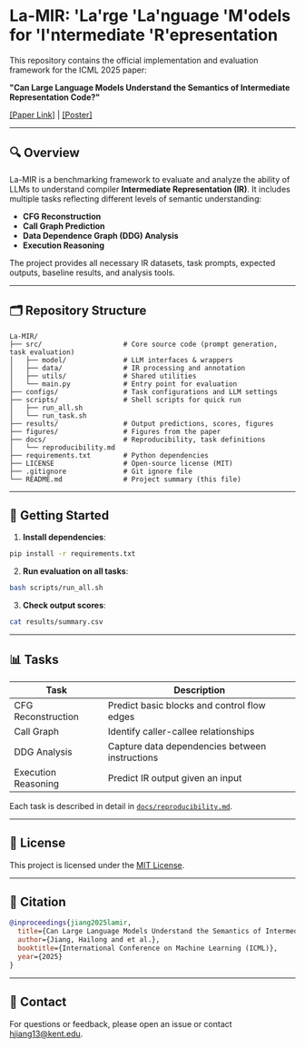 # La-MIR: 'La'rge 'La'nguage 'M'odels for 'I'ntermediate 'R'epresentation

This repository contains the official implementation and evaluation framework for the ICML 2025 paper:

**"Can Large Language Models Understand the Semantics of Intermediate Representation Code?"**

[\[Paper Link\]]([https://arxiv.org/abs/xxx](https://arxiv.org/abs/2502.06854)) | [\[Poster\]](./figures/poster.pdf)

---

## 🔍 Overview

La-MIR is a benchmarking framework to evaluate and analyze the ability of LLMs to understand compiler **Intermediate Representation (IR)**. It includes multiple tasks reflecting different levels of semantic understanding:

* **CFG Reconstruction**
* **Call Graph Prediction**
* **Data Dependence Graph (DDG) Analysis**
* **Execution Reasoning**

The project provides all necessary IR datasets, task prompts, expected outputs, baseline results, and analysis tools.

---

## 🗂️ Repository Structure

```
La-MIR/
├── src/                    # Core source code (prompt generation, task evaluation)
│   ├── model/              # LLM interfaces & wrappers
│   ├── data/               # IR processing and annotation
│   ├── utils/              # Shared utilities
│   └── main.py             # Entry point for evaluation
├── configs/                # Task configurations and LLM settings
├── scripts/                # Shell scripts for quick run
│   ├── run_all.sh
│   └── run_task.sh
├── results/                # Output predictions, scores, figures
├── figures/                # Figures from the paper
├── docs/                   # Reproducibility, task definitions
│   └── reproducibility.md
├── requirements.txt        # Python dependencies
├── LICENSE                 # Open-source license (MIT)
├── .gitignore              # Git ignore file
└── README.md               # Project summary (this file)
```

---

## 🚀 Getting Started

1. **Install dependencies**:

```bash
pip install -r requirements.txt
```

2. **Run evaluation on all tasks**:

```bash
bash scripts/run_all.sh
```

3. **Check output scores**:

```bash
cat results/summary.csv
```

---

## 📊 Tasks

| Task                | Description                                    |
| ------------------- | ---------------------------------------------- |
| CFG Reconstruction  | Predict basic blocks and control flow edges    |
| Call Graph          | Identify caller-callee relationships           |
| DDG Analysis        | Capture data dependencies between instructions |
| Execution Reasoning | Predict IR output given an input               |

Each task is described in detail in [`docs/reproducibility.md`](docs/reproducibility.md).

---

## 📄 License

This project is licensed under the [MIT License](LICENSE).

---

## 🙋 Citation

```bibtex
@inproceedings{jiang2025lamir,
  title={Can Large Language Models Understand the Semantics of Intermediate Representation Code?},
  author={Jiang, Hailong and et al.},
  booktitle={International Conference on Machine Learning (ICML)},
  year={2025}
}
```

---

## 🔗 Contact

For questions or feedback, please open an issue or contact [hjiang13@kent.edu](mailto:hjiang13@kent.edu).
